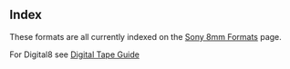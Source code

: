 ## Index

These formats are all currently indexed on the [Sony 8mm Formats](Sony-8mm-Formats.md) page.

For Digital8 see [Digital Tape Guide](Digital-Tape-Guide.md)